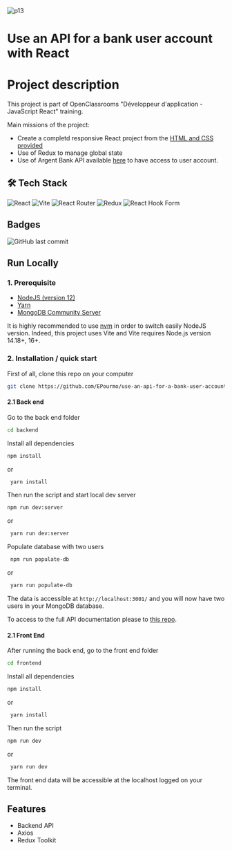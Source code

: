 
![p13](https://user-images.githubusercontent.com/94918200/211386951-52d7dabb-d2f3-467c-bc85-5ae87607d394.PNG)

# Use an API for a bank user account with React


# Project description

This project is part of OpenClassrooms "Développeur d'application - JavaScript React" training.

Main missions of the project: 
- Create a completd responsive React project from the [HTML and CSS provided](https://github.com/OpenClassrooms-Student-Center/Project-10-Bank-API/tree/master/designs)
- Use of Redux to manage global state
- Use of Argent Bank API available [here](https://github.com/OpenClassrooms-Student-Center/Project-10-Bank-API.git) to have access to user account.



## 🛠 Tech Stack
![React](https://img.shields.io/badge/react-%2320232a.svg?style=for-the-badge&logo=react&logoColor=%2361DAFB)
![Vite](https://img.shields.io/badge/vite-%23646CFF.svg?style=for-the-badge&logo=vite&logoColor=white)
![React Router](https://img.shields.io/badge/React_Router-CA4245?style=for-the-badge&logo=react-router&logoColor=white)
![Redux](https://img.shields.io/badge/redux-%23593d88.svg?style=for-the-badge&logo=redux&logoColor=white)
![React Hook Form](https://img.shields.io/badge/React%20Hook%20Form-%23EC5990.svg?style=for-the-badge&logo=reacthookform&logoColor=white)

## Badges
![GitHub last commit](https://img.shields.io/github/last-commit/EPourmo/use-an-api-for-a-bank-user-account-with-react?style=plastic)
## Run Locally
### 1. Prerequisite
- [NodeJS (version 12)](https://nodejs.org/en/)
- [Yarn](https://yarnpkg.com/)
- [MongoDB Community Server](https://www.mongodb.com/try/download/community)

It is highly recommended to use [nvm](https://github.com/nvm-sh/nvm) in order to switch easily NodeJS version. Indeed, this project uses Vite and Vite requires Node.js version 14.18+, 16+.


### 2. Installation / quick start
First of all, clone this repo on your computer
```bash
git clone https://github.com/EPourmo/use-an-api-for-a-bank-user-account-with-react.git
```
#### 2.1 Back end
Go to the back end folder 
```bash
cd backend
```

Install all dependencies
```bash
npm install
```
or

```bash
 yarn install
```

Then run the script and start local dev server

```bash
npm run dev:server
```
or

```bash
 yarn run dev:server
```

Populate database with two users

```bash
 npm run populate-db
```
or

```bash
 yarn run populate-db
```

The data is accessible at `http://localhost:3001/` and you will now have two users in your MongoDB database.

To access to the full API documentation please to [this repo](https://github.com/EPourmo/use-an-api-for-a-bank-user-account-with-react/tree/main/backend).

#### 2.1 Front End
After running the back end, go to the front end folder 
```bash
cd frontend
```
Install all dependencies

```bash
npm install
```
or

```bash
 yarn install
```

Then run the script

```bash
npm run dev
```
or

```bash
 yarn run dev
```

The front end data will be accessible at the localhost logged on your terminal.
## Features

- Backend API 
- Axios
- Redux Toolkit
